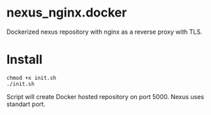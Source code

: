 # nexus_nginx.docker
Dockerized nexus repository with nginx as a reverse proxy with TLS.

# Install

```
chmod +x init.sh
./init.sh
```

Script will create Docker hosted repository on port 5000.
Nexus uses standart port.
